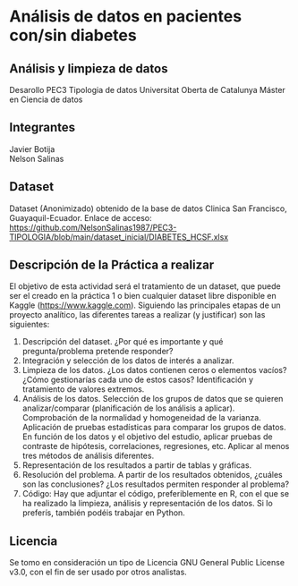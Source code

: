 # Análisis de datos en pacientes con/sin diabetes
## Análisis y limpieza de datos
Desarollo PEC3 Tipologia de datos
Universitat Oberta de Catalunya
Máster en Ciencia de datos

## Integrantes
 Javier Botija<br/>
 Nelson Salinas

## Dataset
Dataset (Anonimizado) obtenido de la base de datos Clinica San Francisco, Guayaquil-Ecuador.
Enlace de acceso:
https://github.com/NelsonSalinas1987/PEC3-TIPOLOGIA/blob/main/dataset_inicial/DIABETES_HCSF.xlsx

## Descripción de la Práctica a realizar
El objetivo de esta actividad será el tratamiento de un dataset, que puede ser el creado en la
práctica 1 o bien cualquier dataset libre disponible en Kaggle (https://www.kaggle.com).
Siguiendo las principales etapas de un proyecto analítico, las diferentes tareas a realizar (y
justificar) son las siguientes:
  1. Descripción del dataset. ¿Por qué es importante y qué pregunta/problema pretende
responder?
  2. Integración y selección de los datos de interés a analizar.
  3. Limpieza de los datos.
  ¿Los datos contienen ceros o elementos vacíos? ¿Cómo gestionarías cada uno
de estos casos?
  Identificación y tratamiento de valores extremos.
  4. Análisis de los datos.
  Selección de los grupos de datos que se quieren analizar/comparar (planificación
de los análisis a aplicar).
  Comprobación de la normalidad y homogeneidad de la varianza.
  Aplicación de pruebas estadísticas para comparar los grupos de datos. En función
de los datos y el objetivo del estudio, aplicar pruebas de contraste de hipótesis,
correlaciones, regresiones, etc. Aplicar al menos tres métodos de análisis
diferentes.
  5. Representación de los resultados a partir de tablas y gráficas.
  6. Resolución del problema. A partir de los resultados obtenidos, ¿cuáles son las
conclusiones? ¿Los resultados permiten responder al problema?
  7. Código: Hay que adjuntar el código, preferiblemente en R, con el que se ha realizado la
limpieza, análisis y representación de los datos. Si lo preferís, también podéis trabajar en
Python. 

## Licencia
Se tomo en consideración un tipo de Licencia GNU General Public License v3.0, con el fin de ser usado por otros analistas.
